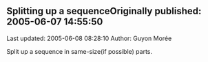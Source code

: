 ## Splitting up a sequenceOriginally published: 2005-06-07 14:55:50 
Last updated: 2005-06-08 08:28:10 
Author: Guyon Morée 
 
Split up a sequence in same-size(if possible) parts.
